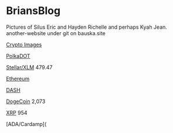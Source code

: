 # BriansBlog

Pictures of Silus Eric and Hayden Richelle and perhaps Kyah Jean.  
another-website under git on bauska.site

[Crypto Images](https://github.com/alexandresanlim/Badges4-README.md-Profile#-cryptocurrency-)

[PolkaDOT](https://img.shields.io/badge/polkadot-E6007A?style=for-the-badge&logo=polkadot&logoColor=000)

[Stellar/XLM](	https://img.shields.io/badge/Stellar-090020?style=for-the-badge&logo=stellar&logoColor=white)
479.47

[Ethereum](https://img.shields.io/badge/Ethereum-3C3C3D?style=for-the-badge&logo=Ethereum&logoColor=white)
  
[DASH](https://img.shields.io/badge/dash-008DE4?style=for-the-badge&logo=dash&logoColor=white)
  
[DogeCoin](https://img.shields.io/badge/dogecoin-C2A633?style=for-the-badge&logo=dogecoin&logoColor=white)
2,073

[XRP](https://img.shields.io/badge/Xrp-black?style=for-the-badge&logo=xrp&logoColor=white)
954

[ADA/Cardamp](

